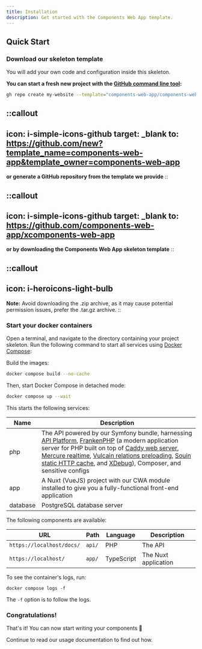 ```yaml
---
title: Installation
description: Get started with the Components Web App template.
---
```


## Quick Start

### Download our skeleton template

You will add your own code and configuration inside this skeleton.

__You can start a fresh new project with the [GitHub command line tool](https://cli.github.com/):__

```bash [Terminal]
gh repo create my-website --template="components-web-app/components-web-app"
```

::callout
---
icon: i-simple-icons-github
target: _blank
to: https://github.com/new?template_name=components-web-app&template_owner=components-web-app
---
__or generate a GitHub repository from the template we provide__
::

::callout
---
icon: i-simple-icons-github
target: _blank
to: https://github.com/components-web-app/xcomponents-web-app
---
__or by downloading the Components Web App skeleton template__
::

::callout
---
icon: i-heroicons-light-bulb
---
__Note:__ Avoid downloading the .zip archive, as it may cause potential permission issues, prefer the .tar.gz archive.
::


### Start your docker containers

Open a terminal, and navigate to the directory containing your project skeleton. Run the following command to start all services using [Docker Compose](https://docs.docker.com/compose/):

Build the images:
```bash [Terminal]
docker compose build --no-cache
```
Then, start Docker Compose in detached mode:
```bash [Terminal]
docker compose up --wait 
```

This starts the following services:

| Name     | Description                                                                                                                                                                                                                                                                                                                                                                                                                   |
|----------|-------------------------------------------------------------------------------------------------------------------------------------------------------------------------------------------------------------------------------------------------------------------------------------------------------------------------------------------------------------------------------------------------------------------------------|
| php      | The API powered by our Symfony bundle, harnessing [API Platform](https://api-platform.com), [FrankenPHP](https://frankenphp.dev) (a modern application server for PHP built on top of [Caddy web server](caddy.md), [Mercure realtime](../core/mercure.md), [Vulcain relations preloading](https://vulcain.rocks), [Souin static HTTP cache](https://souin.io/), and [XDebug](debugging.md)), Composer, and sensitive configs |
| app      | A Nuxt (VueJS) project with our CWA module installed to give you a fully-functional front-end application                                                                                                                                                                                                                                                                                                                     |
| database | PostgreSQL database server                                                                                                                                                                                                                                                                                                                                                                                                    |

The following components are available:

| URL                        | Path               | Language   | Description          |
|----------------------------|--------------------|------------|----------------------|
| `https://localhost/docs/`  | `api/`             | PHP        | The API              |
| `https://localhost/`       | `app/`             | TypeScript | The Nuxt application |

To see the container's logs, run:

```console
docker compose logs -f
```

The `-f` option is to follow the logs.

### Congratulations!

That's it! You can now start writing your components 🚀

Continue to read our usage documentation to find out how.
